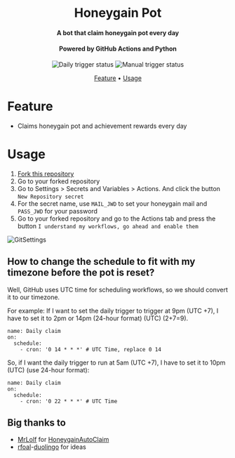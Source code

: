 <h1 align="center">Honeygain Pot</h1>
<h4 align="center">A bot that claim honeygain pot every day</h4>
<h4 align="center">Powered by GitHub Actions and Python</h4>
<p align="center">
<img alt="Daily trigger status" src="https://github.com/gorouflex/HoneygainPot/actions/workflows/daily.yml/badge.svg">
<img alt="Manual trigger status" src="https://github.com/gorouflex/HoneygainPot/actions/workflows/manual.yml/badge.svg">
<p align="center">
  <a href="#feature">Feature</a>
  •
  <a href="#usage">Usage</a>     
</p>

# Feature
- Claims honeygain pot and achievement rewards every day
# Usage

  1. [Fork this repository](https://github.com/gorouflex/honeygainpot/fork)  
  2. Go to your forked repository
  3. Go to Settings > Secrets and Variables > Actions. And click the button `New Repository secret`
  4. For the secret name, use `MAIL_JWD` to set your honeygain mail and `PASS_JWD` for your password
  5. Go to your forked repository and go to the Actions tab and press the button `I understand my workflows, go ahead and enable them`

![GitSettings](https://github.com/gorouflex/HoneygainPot/assets/98001973/d8d33621-5717-488d-9a80-6db395c8ac9d)

## How to change the schedule to fit with my timezone before the pot is reset?

Well, GitHub uses UTC time for scheduling workflows, so we should convert it to our timezone.

For example: If I want to set the daily trigger to trigger at 9pm (UTC +7), I have to set it to 2pm or 14pm (24-hour format) (UTC) (2+7=9).

```
name: Daily claim
on:
  schedule:
    - cron: '0 14 * * *' # UTC Time, replace 0 14
```
So, if I want the daily trigger to run at 5am (UTC +7), I have to set it to 10pm (UTC) (use 24-hour format):
```
name: Daily claim
on:
  schedule:
    - cron: '0 22 * * *' # UTC Time
```
## Big thanks to
- [MrLolf](https://github.com/MrLoLf/) for [HoneygainAutoClaim](https://github.com/MrLoLf/HoneygainAutoClaim)
- [rfoal](https://github.com/rfoel/)-[duolingo](https://github.com/rfoel/duolingo) for ideas

